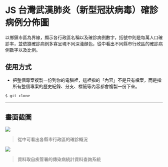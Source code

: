 # JS 台灣武漢肺炎（新型冠狀病毒）確診病例分佈圖

以鄉鎮市區為界線，顯示各行政區名稱以及確診病例數字，括號中則是每萬人口確診率，並依據確診病例多寡呈現不同深淺顏色，從中看出不同縣市行政區的確診病例數字以及比例。

## 使用方式
- 把整個專案複製一份到你的電腦裡，這裡指的「內容」不是只有檔案，而是指所有整個專案的歷史紀錄、分支、標籤等內容都會複製一份下來。
```sh
$ git clone
```

----

## 畫面截圖
![](https://i.imgur.com/HS39CAs.png)
> 從中可看出各縣市行政區的確診概況

![](https://i.imgur.com/e4H43Is.png)
> 資料取自疾管署的傳染病統計資料查詢系統
